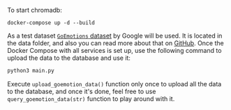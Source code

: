 To start chromadb:

```
docker-compose up -d --build
```

As a test dataset [`GoEmotions` dataset](https://research.google/blog/goemotions-a-dataset-for-fine-grained-emotion-classification/) by Google will be used. It is located in the data folder, and also you can read more about that on [GitHub](https://github.com/google-research/google-research/tree/master/goemotions). Once the Docker Compose with all services is set up, use the following command to upload the data to the database and use it:

```bash
python3 main.py
```

Execute `upload_goemotion_data()` function only once to upload all the data to the database, and once it's done, feel free to use `query_goemotion_data(str)` function to play around with it.
